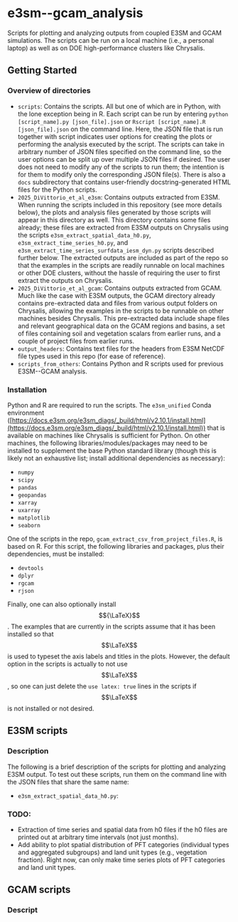 # e3sm--gcam_analysis
Scripts for plotting and analyzing outputs from coupled E3SM and GCAM simulations. The scripts can be run on a local machine (i.e., a personal laptop) as well as on DOE high-performance clusters like Chrysalis. 

## Getting Started
### Overview of directories
- `scripts`: Contains the scripts. All but one of which are in Python, with the lone exception being in R. Each script can be run by entering `python [script_name].py [json_file].json` or `Rscript [script_name].R [json_file].json` on the command line. Here, the JSON file that is run together with script indicates user options for creating the plots or performing the analysis executed by the script. The scripts can take in arbitrary number of JSON files specified on the command line, so the user options can be split up over multiple JSON files if desired. The user does not need to modify any of the scripts to run them; the intention is for them to modify only the corresponding JSON file(s). There is also a `docs` subdirectory that contains user-friendly docstring-generated HTML files for the Python scripts.
- `2025_DiVittorio_et_al_e3sm`: Contains outputs extracted from E3SM. When running the scripts included in this repository (see more details below), the plots and analysis files generated by those scripts will appear in this directory as well. This directory contains some files already; these files are extracted from E3SM outputs on Chrysalis using the scripts `e3sm_extract_spatial_data_h0.py`, `e3sm_extract_time_series_h0.py`, and `e3sm_extract_time_series_surfdata_iesm_dyn.py` scripts described further below. The extracted outputs are included as part of the repo so that the examples in the scripts are readily runnable on local machines or other DOE clusters, without the hassle of requiring the user to first extract the outputs on Chrysalis.
- `2025_DiVittorio_et_al_gcam`: Contains outputs extracted from GCAM. Much like the case with E3SM outputs, the GCAM directory already contains pre-extracted data and files from various output folders on Chrysalis, allowing the examples in the scripts to be runnable on other machines besides Chrysalis. This pre-extracted data include shape files and relevant geographical data on the GCAM regions and basins, a set of files containing soil and vegetation scalars from earlier runs, and a couple of project files from earlier runs. 
- `output_headers`: Contains text files for the headers from E3SM NetCDF file types used in this repo (for ease of reference).
- `scripts_from_others`: Contains Python and R scripts used for previous E3SM--GCAM analysis.

### Installation
Python and R are required to run the scripts. The `e3sm_unified` Conda environment ([https://docs.e3sm.org/e3sm_diags/_build/html/v2.10.1/install.html](https://docs.e3sm.org/e3sm_diags/_build/html/v2.10.1/install.html)) that is available on machines like Chrysalis is sufficient for Python. On other machines, the following libraries/modules/packages may need to be installed to supplement the base Python standard library (though this is likely not an exhaustive list; install additional dependencies as necessary):
- `numpy`
- `scipy`
- `pandas`
- `geopandas`
- `xarray`
- `uxarray`
- `matplotlib`
- `seaborn`

One of the scripts in the repo, `gcam_extract_csv_from_project_files.R`, is based on R. For this script, the following libraries and packages, plus their dependencies, must be installed:
- `devtools`
- `dplyr`
- `rgcam`
- `rjson`

Finally, one can also optionally install $${\LaTeX}$$. The examples that are currently in the scripts assume that it has been installed so that $$\LaTeX$$ is used to typeset the axis labels and titles in the plots. However, the default option in the scripts is actually to not use $$\LaTeX$$, so one can just delete the `use latex: true` lines in the scripts if $$\LaTeX$$ is not installed or not desired.

## E3SM scripts
### Description
The following is a brief description of the scripts for plotting and analyzing E3SM output. To test out these scripts, run them on the command line with the JSON files that share the same name:
- `e3sm_extract_spatial_data_h0.py`:

### TODO:
- Extraction of time series and spatial data from h0 files if the h0 files are printed out at arbitrary time intervals (not just months). 
- Add ability to plot spatial distribution of PFT categories (individual types and aggregated subgroups) and land unit types (e.g., vegetation fraction). Right now, can only make time series plots of PFT categories and land unit types.

## GCAM scripts
### Descript

